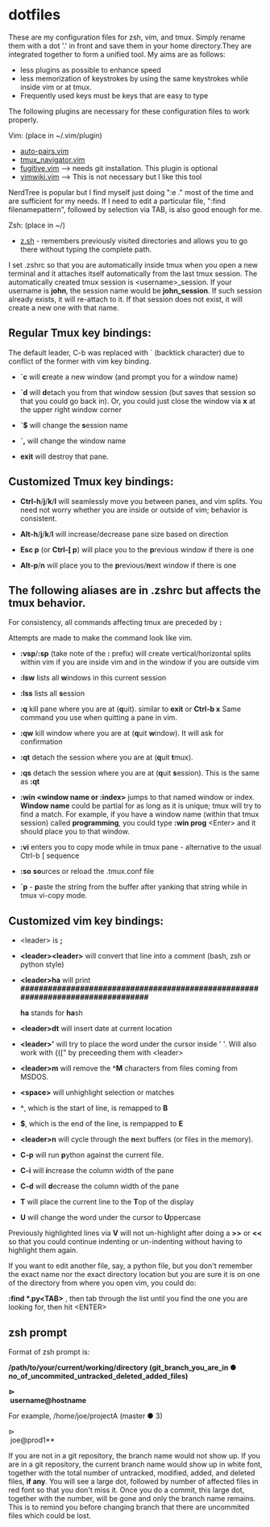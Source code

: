 # dotfiles
These are my configuration files for zsh, vim, and tmux. Simply rename them with a dot '.' in front and save them in your home directory.They are integrated together to form a unified tool. My aims are as follows:
- less plugins as possible to enhance speed
- less memorization of keystrokes by using the same keystrokes while inside vim or at tmux.
- Frequently used keys must be keys that are easy to type

The following plugins are necessary for these configuration files to work properly.

Vim: (place in ~/.vim/plugin)
  - [auto-pairs.vim](https://github.com/jiangmiao/auto-pairs)
  - [tmux_navigator.vim](https://github.com/christoomey/vim-tmux-navigator)
  - [fugitive.vim](https://github.com/tpope/vim-fugitive) --> needs git installation. This plugin is optional
  - [vimwiki.vim](https://github.com/vimwiki/vimwiki) --> This is not necessary but I like this tool
  
NerdTree is popular but I find myself just doing ":e ." most of the time and are sufficient for my needs. If I need to edit a particular file, ":find filenamepattern", followed by selection via TAB, is also good enough for me.

Zsh: (place in ~/)
  - [z.sh](https://github.com/rupa/z) - remembers previously visited directories and allows you to go there without typing the complete path.

I  set .zshrc so that you are automatically inside tmux when you open a new terminal and it attaches itself automatically from the last tmux session. The automatically created tmux session is \<username\>_session. If your username is **john**, the session name would be **john_session**. If such session already exists, it will re-attach to it. If that session does not exist, it will create a new one with that name.

## Regular Tmux key bindings:
The default leader, C-b was replaced with ` (backtick character) due to conflict of the former with vim key binding.

 -  **`c** will **c**reate a new window (and prompt you for a window name)
 
 -  **`d** will **d**etach you from that window session (but saves that session so that you could go back in). Or, you could just close the window via **x** at the upper right window corner
 
  -  **`$** will change the **s**ession name
  
  -  **`,** will change the window name
  
  -  **exit** will destroy that pane.
  
## Customized Tmux key bindings:

-  **Ctrl-h**/**j**/**k**/**l**  will seamlessly move you between panes, and vim splits. You need not worry whether you are inside or outside of vim; behavior is consistent.

 -  **Alt-h**/**j**/**k**/**l**  will increase/decrease pane size based on direction

 -  **Esc p** (or **Ctrl-\[ p**) will place you to the **p**revious window if there is one

 -  **Alt-p**/**n** will place you to the **p**revious/**n**ext window if there is one
 
 ## The following aliases are in .zshrc but affects the tmux behavior. 
 
 For consistency, all commands affecting tmux are preceded by **:** 
 
 Attempts are made to make the command look like vim.
 
 - **:vsp**/**:sp**  (take note of the **:** prefix) will create vertical/horizontal splits within vim if you are inside vim and in the window if you are outside vim

 -  **:lsw** lists all **w**indows in this current session

 -  **:lss** lists all **s**ession
 
 -  **:q** kill pane where you are at (**q**uit). similar to **exit** or **Ctrl-b x** Same command you use when quitting a pane in vim.
 
 -  **:qw** kill window where you are at (**q**uit **w**indow). It will ask for confirmation
 
 -  **:qt** detach the session where you are at (**q**uit **t**mux).
  
 -  **:qs** detach the session where you are at (**q**uit **s**ession). This is the same as **:qt**

 -  **:win \<window name or :index\>** jumps to that named window or index. **Window name** could be partial for as long as it is unique; tmux will try to find a match. For example, if you have a window name (within that tmux session) called **programming**, you could type **:win prog** \<Enter\> and it should place you to that window.
 -  **:vi** enters you to copy mode while in tmux pane - alternative to the usual Ctrl-b \[ sequence
 
 -  **:so** **so**urces or reload the .tmux.conf file
 
 -  **`p** - **p**aste the string from the buffer after yanking that string while in tmux vi-copy mode.

## Customized vim key bindings:
 - \<leader\> is **;**
  
 - **\<leader\>\<leader\>** will convert that line into a comment (bash, zsh or python style)
  
 - **\<leader\>ha** will print **################################################################################** 
 
    **ha** stands for **ha**sh
 
 - **\<leader\>dt** will insert date at current location
  
 - **\<leader\>'** will try to place the word under the cursor inside '  '. Will also work with {(\[" by preceeding them with \<leader\>
  
 - **\<leader\>m** will remove the **^M** characters from files coming from MSDOS.
  
 - **\<space\>** will unhighlight selection or matches
  
 - **^**, which is the start of line, is remapped to **B**
 
 - **$**, which is the end of the line, is rempapped to **E**
 
 - **\<leader\>n** will cycle through the **n**ext buffers (or files in the memory).
 
 - **C-p** will run **p**ython against the current file.
 
 - **C-i** will **i**ncrease the column width of the pane
 
 - **C-d** will **d**ecrease the column width of the pane
 
 - **T** will place the current line to the **T**op of the display
  
  - **U** will change the word under the cursor to **U**ppercase
  
Previously highlighted lines via **V** will not un-highlight after doing a **>>** or **<<** so that you could continue indenting or un-indenting without having to highlight them again.

If you want to edit another file, say, a python file, but you don't remember the exact name nor the exact directory location but you are sure it is on one of the directory from where you open vim, you could do:

**:find \*.py\<TAB\>** , then tab through the list until you find the one you are looking for, then hit \<ENTER\>

## zsh prompt

Format of zsh prompt is:

**/path/to/your/current/working/directory (git_branch_you_are_in  ●  no_of_uncommited_untracked_deleted_added_files)**


**⊳  &nbsp; &nbsp; &nbsp; &nbsp; &nbsp; &nbsp; &nbsp; &nbsp; &nbsp; &nbsp; &nbsp; &nbsp; &nbsp; &nbsp; &nbsp; &nbsp; &nbsp; &nbsp; &nbsp; &nbsp; &nbsp; &nbsp; &nbsp; &nbsp; &nbsp; &nbsp; &nbsp; &nbsp; &nbsp; &nbsp; &nbsp; &nbsp; &nbsp; &nbsp; &nbsp; &nbsp; &nbsp; &nbsp; &nbsp; &nbsp; &nbsp; &nbsp; &nbsp; &nbsp; &nbsp; &nbsp; &nbsp; &nbsp; &nbsp; &nbsp; &nbsp; &nbsp; &nbsp; &nbsp; &nbsp; &nbsp; &nbsp; &nbsp; &nbsp;username@hostname**

For example,
/home/joe/projectA (master ● 3)

⊳  &nbsp; &nbsp; &nbsp; &nbsp; &nbsp; &nbsp; &nbsp; &nbsp; &nbsp; &nbsp; &nbsp; &nbsp; &nbsp; &nbsp; &nbsp; &nbsp; &nbsp; &nbsp; &nbsp; &nbsp; &nbsp; &nbsp; &nbsp; &nbsp; &nbsp; &nbsp; &nbsp; &nbsp; &nbsp; &nbsp; &nbsp; &nbsp; &nbsp; &nbsp; &nbsp; &nbsp; &nbsp; &nbsp; &nbsp; &nbsp; &nbsp; &nbsp; &nbsp; &nbsp; &nbsp; &nbsp; &nbsp; &nbsp; &nbsp; &nbsp; &nbsp; &nbsp; &nbsp; &nbsp; &nbsp; &nbsp; &nbsp; &nbsp; &nbsp;joe@prod1**

If you are not in a git repository, the branch name would not show up. If you are in a git repository, the current branch name would show up in white font, together with the total number of untracked, modified, added, and deleted files, **if any**. You will see a large dot, followed by number of affected files in red font so that you don't miss it. Once you do a commit, this large dot, together with the number, will be gone and only the branch name remains. This is to remind you before changing branch that there are uncommited files which could be lost.


